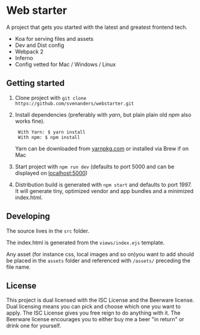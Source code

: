 # Web starter

A project that gets you started with the latest and greatest frontend tech.

* Koa for serving files and assets
* Dev and Dist config
* Webpack 2 
* Inferno
* Config vetted for Mac / Windows / Linux

## Getting started

1. Clone project with ```git clone https://github.com/svenanders/webstarter.git```

2. Install dependencies (preferably with *yarn*, but plain plain old *npm* also works fine).
       
        With Yarn: $ yarn install
        With npm: $ npm install
    
   Yarn can be downloaded from [yarnpkg.com](https://yarnpkg.com/lang/en/) or installed via Brew if on Mac

3. Start project with ```npm run dev``` (defaults to port 5000 and can be displayed on [localhost:5000](http://localhost:5000))

4. Distribution build is generated with ```npm start``` and defaults to port 1997. It will generate tiny, optimized vendor and app bundles and a minimized index.html.

## Developing

The source lives in the ```src``` folder.

The index.html is generated from the ```views/index.ejs``` template.

Any asset (for instance css, local images and so on)you want to add should be placed in the ```assets``` folder and 
referenced with ```/assets/``` preceding the file name.

## License

This project is dual licensed with the ISC License and the Beerware license.
Dual licensing means you can pick and choose which one you want to apply. The ISC License gives you free reign to 
do anything with it. The Beerware license encourages you to either buy me a beer "in return" or drink one for yourself. 

